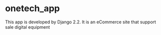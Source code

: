 # onetech_app
This app is developed by Django 2.2. It is an eCommerce site that support sale digital equipment
